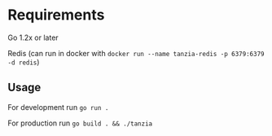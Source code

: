 # Requirements

Go 1.2x or later

Redis (can run in docker with `docker run --name tanzia-redis -p 6379:6379 -d redis`)

## Usage

For development run `go run .`

For production run `go build . && ./tanzia`